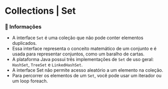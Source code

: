 
# Collections | Set

### 📌 Informações

- A interface `Set` é uma coleção que não pode conter elementos duplicados.
- Essa interface representa o conceito matemático de um conjunto e é usada para representar conjuntos, como um baralho de cartas.
- A plataforma Java possui três implementações de `Set` de uso geral: `HashSet`, `TreeSet` e `LinkedHashSet`.
- A interface Set não permite acesso aleatório a um elemento na coleção.
- Para percorrer os elementos de um `Set`, você pode usar um iterador ou um loop foreach.
